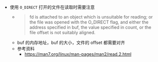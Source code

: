 - 使用 `O_DIRECT` 打开的文件在读取时需要注意
	- > fd is attached to an object which is unsuitable for reading; or the file was opened with the O_DIRECT flag, and either the address specified in buf, the value specified in count, or the file offset is not suitably aligned.
	- buf 的内存地址，buf 的大小，文件的 offset 都需要对齐
	- 参考资料
		- https://man7.org/linux/man-pages/man2/read.2.html